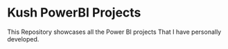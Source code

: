 # Kush PowerBI Projects
This Repository showcases all the Power BI projects That I have personally developed.

